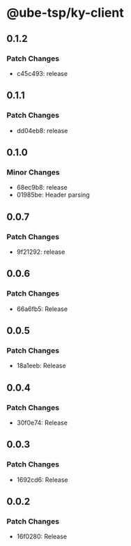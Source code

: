 # @ube-tsp/ky-client

## 0.1.2

### Patch Changes

- c45c493: release

## 0.1.1

### Patch Changes

- dd04eb8: release

## 0.1.0

### Minor Changes

- 68ec9b8: release
- 01985be: Header parsing

## 0.0.7

### Patch Changes

- 9f21292: release

## 0.0.6

### Patch Changes

- 66a6fb5: Release

## 0.0.5

### Patch Changes

- 18a1eeb: Release

## 0.0.4

### Patch Changes

- 30f0e74: Release

## 0.0.3

### Patch Changes

- 1692cd6: Release

## 0.0.2

### Patch Changes

- 16f0280: Release
